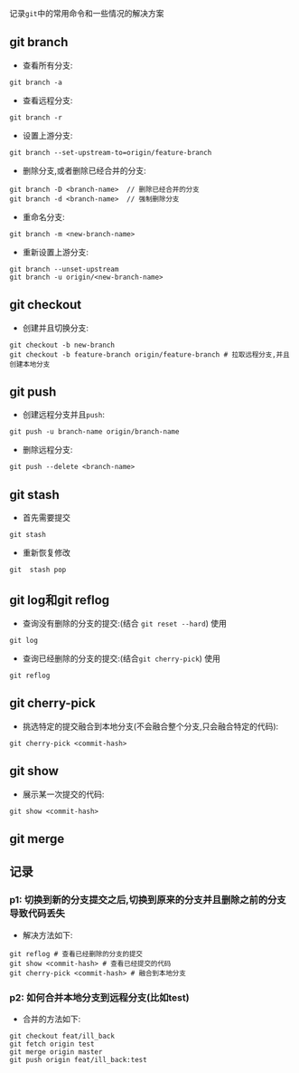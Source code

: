  记录`git`中的常用命令和一些情况的解决方案
## git branch
- 查看所有分支:
```
git branch -a
```
- 查看远程分支:
```
git branch -r
```
- 设置上游分支:
```
git branch --set-upstream-to=origin/feature-branch
```
- 删除分支,或者删除已经合并的分支:
```
git branch -D <branch-name>  // 删除已经合并的分支
git branch -d <branch-name>  // 强制删除分支
```
- 重命名分支:
```
git branch -m <new-branch-name>
```
- 重新设置上游分支:
```
git branch --unset-upstream
git branch -u origin/<new-branch-name>
```
## git checkout
- 创建并且切换分支:
```
git checkout -b new-branch
git checkout -b feature-branch origin/feature-branch # 拉取远程分支,并且创建本地分支
```
## git push
- 创建远程分支并且`push`:
```
git push -u branch-name origin/branch-name
```
- 删除远程分支:
```
git push --delete <branch-name>
```
## git stash
- 首先需要提交
```
git stash
```
- 重新恢复修改
```
git  stash pop
```

## git log和git reflog
- 查询没有删除的分支的提交:(结合 `git reset --hard`) 使用
```
git log
```
- 查询已经删除的分支的提交:(结合`git cherry-pick`) 使用
```
git reflog
```
## git cherry-pick
- 挑选特定的提交融合到本地分支(不会融合整个分支,只会融合特定的代码):
```
git cherry-pick <commit-hash>
```
## git show
- 展示某一次提交的代码:
```
git show <commit-hash>
```
## git merge

## 记录
### p1: 切换到新的分支提交之后,切换到原来的分支并且删除之前的分支导致代码丢失
- 解决方法如下:
```
git reflog # 查看已经删除的分支的提交
git show <commit-hash> # 查看已经提交的代码
git cherry-pick <commit-hash> # 融合到本地分支
```
### p2: 如何合并本地分支到远程分支(比如test)
- 合并的方法如下:
```
git checkout feat/ill_back
git fetch origin test
git merge origin master
git push origin feat/ill_back:test
```
